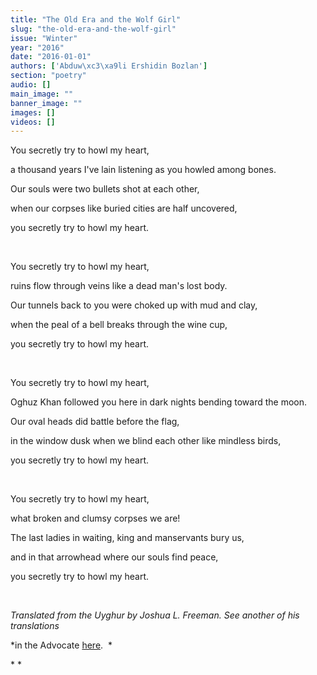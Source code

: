 ```yaml
---
title: "The Old Era and the Wolf Girl"
slug: "the-old-era-and-the-wolf-girl"
issue: "Winter"
year: "2016"
date: "2016-01-01"
authors: ['Abduw\xc3\xa9li Ershidin Bozlan']
section: "poetry"
audio: []
main_image: ""
banner_image: ""
images: []
videos: []
---
```

You secretly try to howl my heart,

 a thousand years I've lain listening as you howled among bones.

 Our souls were two bullets shot at each other,

 when our corpses like buried cities are half uncovered,

 you secretly try to howl my heart.

  

 You secretly try to howl my heart,

 ruins flow through veins like a dead man's lost body.

 Our tunnels back to you were choked up with mud and clay,

 when the peal of a bell breaks through the wine cup,

 you secretly try to howl my heart.

  

 You secretly try to howl my heart,

 Oghuz Khan followed you here in dark nights bending toward the moon.

 Our oval heads did battle before the flag,

 in the window dusk when we blind each other like mindless birds,

 you secretly try to howl my heart.

  

 You secretly try to howl my heart,

 what broken and clumsy corpses we are!

 The last ladies in waiting, king and manservants bury us,

 and in that arrowhead where our souls find peace,

 you secretly try to howl my heart. 

  

 *Translated from the Uyghur by Joshua L. Freeman. See another of his translations*

 *in the Advocate [here](../../../../article/564/burning-wheat/).  *

 * *

  

